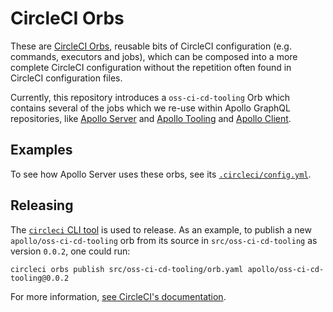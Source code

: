 # CircleCI Orbs

These are [CircleCI Orbs](https://circleci.com/orbs/), reusable bits of
CircleCI configuration (e.g. commands, executors and jobs), which can be
composed into a more complete CircleCI configuration without the repetition
often found in CircleCI configuration files.

Currently, this repository introduces a `oss-ci-cd-tooling` Orb which contains
several of the jobs which we re-use within Apollo GraphQL repositories, like
[Apollo Server](https://github.com/apollographql/apollo-server) and [Apollo
Tooling](https://github.com/apollographql/apollo-tooling/) and [Apollo
Client](https://github.com/apollographql/apollo-client).

## Examples

To see how Apollo Server uses these orbs, see its
[`.circleci/config.yml`](https://github.com/apollographql/apollo-server/tree/master/.cirrcleci/config.yml).

## Releasing

The [`circleci` CLI
tool](https://circleci.com/docs/2.0/creating-orbs/#get-the-new-circleci-cli) is
used to release.  As an example, to publish a new `apollo/oss-ci-cd-tooling`
orb from its source in `src/oss-ci-cd-tooling` as version `0.0.2`, one could
run:

```
circleci orbs publish src/oss-ci-cd-tooling/orb.yaml apollo/oss-ci-cd-tooling@0.0.2
```

For more information, [see CircleCI's
documentation](https://circleci.com/docs/2.0/creating-orbs/).
